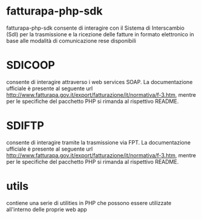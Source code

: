 # fatturapa-php-sdk

fatturapa-php-sdk consente di interagire con il Sistema di Interscambio (SdI) per la trasmissione e la ricezione delle fatture in formato elettronico in base alle modalità di comunicazione rese disponibili

# SDICOOP

consente di interagire attraverso i web services SOAP. 
La documentazione ufficiale è presente al seguente url http://www.fatturapa.gov.it/export/fatturazione/it/normativa/f-3.htm, mentre per le specifiche del pacchetto PHP si rimanda al rispettivo README.

# SDIFTP

consente di interagire tramite la trasmissione via FPT. 
La documentazione ufficiale è presente al seguente url http://www.fatturapa.gov.it/export/fatturazione/it/normativa/f-3.htm, mentre per le specifiche del pacchetto PHP si rimanda al rispettivo README.

# utils

contiene una serie di utilities in PHP che possono essere utilizzate all'interno delle proprie web app

